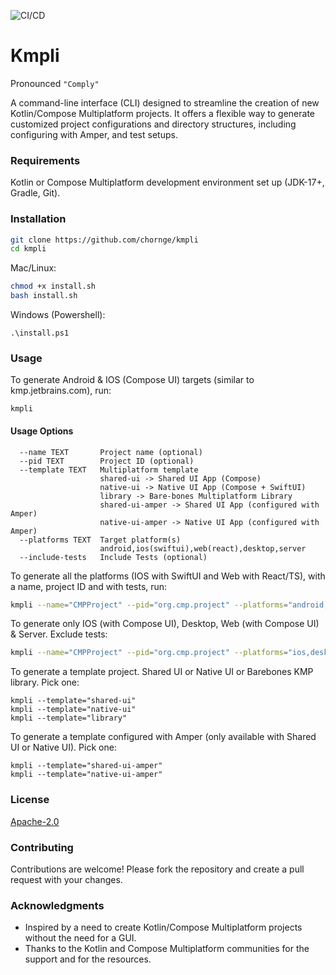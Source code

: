 ![CI/CD](https://github.com/chornge/kmpli/actions/workflows/build.yml/badge.svg?branch=main)

# Kmpli

Pronounced `"Comply"`

A command-line interface (CLI) designed to streamline the creation of new Kotlin/Compose Multiplatform
projects. It offers a flexible way to generate customized project configurations and directory structures, including
configuring with Amper, and test setups.

### Requirements

Kotlin or Compose Multiplatform development environment set up (JDK-17+, Gradle, Git).

### Installation

```bash
git clone https://github.com/chornge/kmpli
cd kmpli
```

Mac/Linux:

```bash
chmod +x install.sh
bash install.sh
```

Windows (Powershell):

```
.\install.ps1
```

### Usage

To generate Android & IOS (Compose UI) targets (similar to kmp.jetbrains.com), run:

```
kmpli
```

#### Usage Options

```
  --name TEXT       Project name (optional)
  --pid TEXT        Project ID (optional)
  --template TEXT   Multiplatform template
                    shared-ui -> Shared UI App (Compose)
                    native-ui -> Native UI App (Compose + SwiftUI) 
                    library -> Bare-bones Multiplatform Library
                    shared-ui-amper -> Shared UI App (configured with Amper)
                    native-ui-amper -> Native UI App (configured with Amper)
  --platforms TEXT  Target platform(s)
                    android,ios(swiftui),web(react),desktop,server
  --include-tests   Include Tests (optional)
```

To generate all the platforms (IOS with SwiftUI and Web with React/TS), with a name, project ID and with tests, run:

```bash
kmpli --name="CMPProject" --pid="org.cmp.project" --platforms="android,ios(swiftui),desktop,web(react),server" --include-tests
```

To generate only IOS (with Compose UI), Desktop, Web (with Compose UI) & Server. Exclude tests:

```bash
kmpli --name="CMPProject" --pid="org.cmp.project" --platforms="ios,desktop,web,server"
```

To generate a template project. Shared UI or Native UI or Barebones KMP library. Pick one:

```
kmpli --template="shared-ui"
kmpli --template="native-ui"
kmpli --template="library"
```

To generate a template configured with Amper (only available with Shared UI or Native UI). Pick one:

```
kmpli --template="shared-ui-amper"
kmpli --template="native-ui-amper"
```

### License

[Apache-2.0](LICENSE)

### Contributing

Contributions are welcome! Please fork the repository and create a pull request with your changes.

### Acknowledgments

- Inspired by a need to create Kotlin/Compose Multiplatform projects without the need for a GUI.
- Thanks to the Kotlin and Compose Multiplatform communities for the support and for the resources.